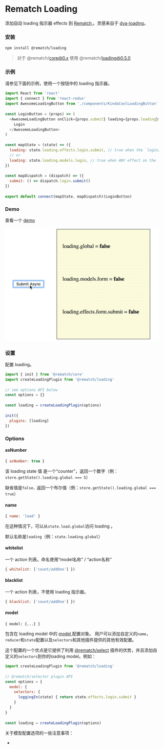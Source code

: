 # Rematch Loading

添加自动 loading 指示器 effects 到 [Rematch ](https://github.com/rematch/rematch)。灵感来自于 [dva-loading](https://github.com/dvajs/dva-loading)。

### 安装

```bash
npm install @rematch/loading
```

> 对于 @rematch/core@0.x 使用 @rematch/loading@0.5.0

### 示例

请参见下面的示例，使用一个按钮中的 loading 指示器。

```javascript
import React from 'react'
import { connect } from 'react-redux'
import AwesomeLoadingButton from './components/KindaCoolLoadingButton'

const LoginButton = (props) => (
  <AwesomeLoadingButton onClick={props.submit} loading={props.loading}>
    Login
  </AwesomeLoadingButton>
)

const mapState = (state) => ({
  loading: state.loading.effects.login.submit, // true when the `login/submit` effect is running
  // or
  loading: state.loading.models.login, // true when ANY effect on the `login` model is running
})

const mapDispatch = (dispatch) => ({
  submit: () => dispatch.login.submit()
})

export default connect(mapState, mapDispatch)(LoginButton)
```

### Demo

查看一个 [demo](https://github.com/rematch/rematch/tree/master/plugins/loading/examples/react-loading-example)

![](../.gitbook/assets/image.png)

### 设置

配置 loading。

```javascript
import { init } from '@rematch/core'
import createLoadingPlugin from '@rematch/loading'

// see options API below
const options = {}

const loading = createLoadingPlugin(options)

init({
  plugins: [loading]
})
```

### Options

#### asNumber

```javascript
{ asNumber: true }
```

该 loading state 值 是一个“counter”，返回一个数字（例：`store.getState().loading.global === 5`）

缺省值是`false，`返回一个布尔值（例：`store.getState().loading.global === true`）

#### name

```javascript
{ name: 'load' }
```

在这种情况下，可以从`state.load.global`访问 loading 。

默认名称是`loading`（例：`state.loading.global`）

#### whitelist

一个 action 列表。命名使用“model名称” / “action名称”

```javascript
{ whitelist: ['count/addOne'] })
```

#### blacklist

一个 action 列表，不使用 loading  指示器。

```javascript
{ blacklist: ['count/addOne'] })
```

#### model

`{ model: {...} }`

包含在 loading model 中的 [model ](https://github.com/rematch/rematch/blob/master/docs/api.md#model)配置对象。 用户可以添加自定义的`name`，`reducer`和`state`配置以及`selectors`和其他插件提供的其他有效配置。

这个配置的一个优点是它提供了利用 [@rematch/select](https://github.com/rematch/rematch/blob/master/plugins/select/README.md) 插件的优势，并且添加自定义的`selectors`到你的loading model。例如：

```javascript
import createLoadingPlugin from '@rematch/loading'

// @rematch/selector plugin API
const options = {
  model: {
    selectors: {
      loggingIn(state) { return state.effects.login.submit }
    }
  }
}

const loading = createLoadingPlugin(options)
```

关于模型配置选项的一些注意事项：

* 
